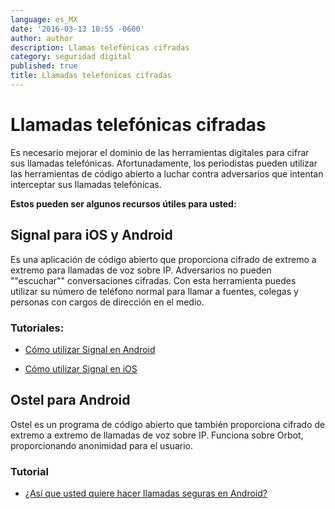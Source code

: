 ```yaml
---
language: es_MX
date: '2016-03-13 10:55 -0600'
author: author
description: Llamas telefónicas cifradas
category: seguridad digital
published: true
title: Llamadas telefónicas cifradas
---
```



# Llamadas telefónicas cifradas
Es necesario mejorar el dominio de las herramientas digitales para cifrar sus llamadas telefónicas. Afortunadamente, los periodistas pueden utilizar las herramientas de código abierto a luchar contra adversarios que intentan interceptar sus llamadas telefónicas.

**Estos pueden ser algunos recursos útiles para usted:**

## Signal para iOS y Android
Es una aplicación de código abierto que proporciona cifrado de extremo a extremo para llamadas de voz sobre IP. Adversarios no pueden ""escuchar"" conversaciones cifradas. Con esta herramienta puedes utilizar su número de teléfono normal para llamar a fuentes, colegas y personas con cargos de dirección en el medio.

### Tutoriales:
- [Cómo utilizar Signal en Android](https://ssd.eff.org/es/module/cómo-utilizar-signal-en-android)

- [Cómo utilizar Signal en iOS](https://ssd.eff.org/es/module/cómo-utilizar-signal-mensajero-privado)


## Ostel para Android
Ostel es un programa de código abierto que también proporciona cifrado de extremo a extremo de llamadas de voz sobre IP. Funciona sobre Orbot, proporcionando anonimidad para el usuario.

### Tutorial
- [¿Así que usted quiere hacer llamadas seguras en Android?](http://bit.ly/1ZTy39i)
